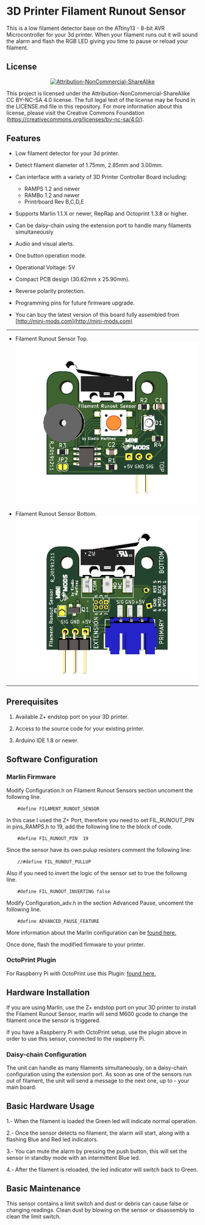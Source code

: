 # 3D Printer Filament Runout Sensor
This is a low filament detector base on the ATtiny13 - 8-bit AVR Microcontroller for your 3d printer. When your filament runs out it will sound the alarm and flash the RGB LED giving you time to pause or reload your filament.

License
-------
<div align="center"><a rel="license" href="https://creativecommons.org/licenses/by-nc-sa/4.0/"><img alt="Attribution-NonCommercial-ShareAlike" style="border-width:0" src="https://i.creativecommons.org/l/by-nc-sa/4.0/88x31.png" /></a><br /></div>

This project is licensed under the Attribution-NonCommercial-ShareAlike CC BY-NC-SA 4.0 license. The full legal text of the license may be found in the LICENSE.md file in this repository. For more information about this license, please visit 
the Creative Commons Foundation (https://creativecommons.org/licenses/by-nc-sa/4.0/).

Features
--------
* Low filament detector for your 3d printer.

* Detect filament diameter of 1.75mm, 2.85mm and 3.00mm.

* Can interface with a variety of 3D Printer Controller Board including:
	- RAMPS 1.2 and newer
	- RAMBo 1.2 and newer
	- Printrboard Rev B,C,D,E

* Supports Marlin 1.1.X or newer, RepRap and Octoprint 1.3.8 or higher.

* Can be daisy-chain using the extension port to handle many filaments simultaneously

* Audio and visual alerts.

* One button operation mode.

* Operational Voltage: 5V

* Compact PCB design (30.62mm x 25.90mm).

* Reverse polarity protection.

* Programming pins for future firmware upgrade.

* You can buy the latest version of this board fully assembled from [http://mini-mods.com](http://mini-mods.com)

----------
* Filament Runout Sensor Top.
![Filament Runout Sensor Top](pictures/top_white.png)

* Filament Runout Sensor Bottom.
![Filament Runout Sensor Bottom](pictures/bottom_white.png)
----------

Prerequisites
---------------------
1. Available Z+ endstop port on your 3D printer. 

2. Access to the source code for your existing printer.

3. Arduino IDE 1.8 or newer.

Software Configuration
----------------------
### Marlin Firmware

Modify Configuration.h on Filament Runout Sensors section uncoment the following line.

		#define FILAMENT_RUNOUT_SENSOR
			
In this case I used the Z+ Port, therefore you need to set FIL_RUNOUT_PIN in pins_RAMPS.h to 19, add the following line to the block of code.

		#define FIL_RUNOUT_PIN  19
			
Since the sensor have its own pulup resisters comment the following line: 

		//#define FIL_RUNOUT_PULLUP 
		
Also if you need to invert the logic of the sensor set to true the followng line.

		#define FIL_RUNOUT_INVERTING false
		
Modify Configuration_adv.h in the section Advanced Pause, uncoment the following line.

		#define ADVANCED_PAUSE_FEATURE
		

More information about the Marlin configuration can be [found here.](http://marlinfw.org/docs/configuration/configuration.html#filament-runout-sensor)

Once done, flash the modified firmware to your printer.

### OctoPrint Plugin

For Raspberry Pi with OctoPrint use this Plugin: [found here.](https://plugins.octoprint.org/plugins/filament_sensor_reloaded/)

Hardware Installation
---------------------
If you are using Marlin, use the Z+ endstop port on your 3D printer to install the Filament Runout Sensor, marlin will send M600 gcode to change the filament once the sensor is triggered.

If you have a Raspberry Pi with OctoPrint setup, use the plugin above in order to use this sensor, connected to the raspberry Pi.

### Daisy-chain Configuration

The unit can handle as many filaments simultaneously, on a daisy-chain configuration using the extension port. As soon as one of the sensors run out of filament, the unit will send a message to the next one, up to - your main board.

Basic Hardware Usage
--------------------
1.- When the filament is loaded the Green led will indicate normal operation.

2.- Once the sensor detects no filament, the alarm will start, along with a flashing Blue and Red led indicators.

3.- You can mute the alarm by pressing the push button, this will set the sensor in standby mode with an intermittent Blue led.

4.- After the filament is reloaded, the led indicator will switch back to Green.

Basic Maintenance
-----------------
This sensor contains a limit switch and dust or debris can cause false or changing readings. Clean dust by blowing on the sensor or disassembly to clean the limit switch.